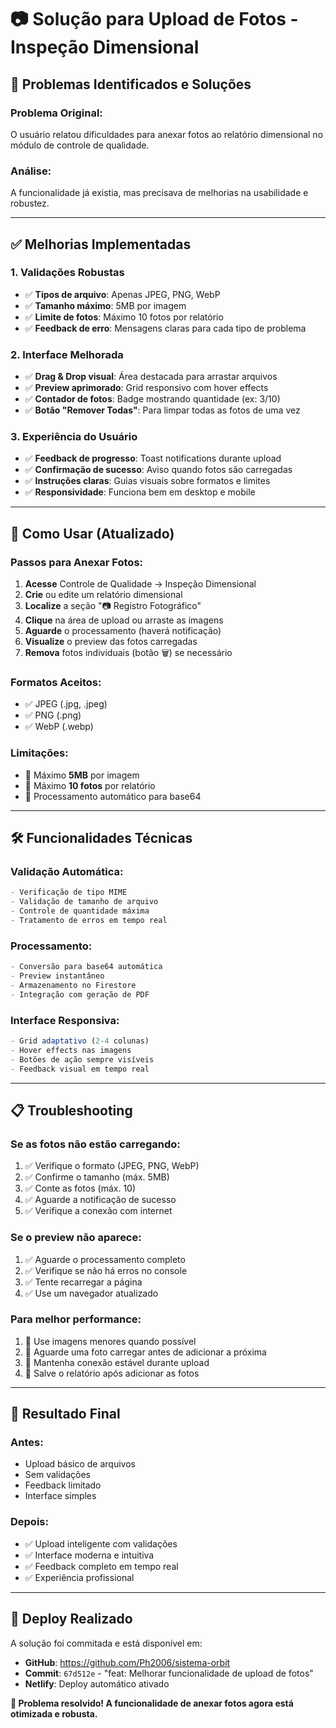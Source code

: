 # 📷 Solução para Upload de Fotos - Inspeção Dimensional

## 🔧 **Problemas Identificados e Soluções**

### **Problema Original:**
O usuário relatou dificuldades para anexar fotos ao relatório dimensional no módulo de controle de qualidade.

### **Análise:**
A funcionalidade já existia, mas precisava de melhorias na usabilidade e robustez.

---

## ✅ **Melhorias Implementadas**

### **1. Validações Robustas**
- ✅ **Tipos de arquivo**: Apenas JPEG, PNG, WebP
- ✅ **Tamanho máximo**: 5MB por imagem
- ✅ **Limite de fotos**: Máximo 10 fotos por relatório
- ✅ **Feedback de erro**: Mensagens claras para cada tipo de problema

### **2. Interface Melhorada**
- ✅ **Drag & Drop visual**: Área destacada para arrastar arquivos
- ✅ **Preview aprimorado**: Grid responsivo com hover effects
- ✅ **Contador de fotos**: Badge mostrando quantidade (ex: 3/10)
- ✅ **Botão "Remover Todas"**: Para limpar todas as fotos de uma vez

### **3. Experiência do Usuário**
- ✅ **Feedback de progresso**: Toast notifications durante upload
- ✅ **Confirmação de sucesso**: Aviso quando fotos são carregadas
- ✅ **Instruções claras**: Guias visuais sobre formatos e limites
- ✅ **Responsividade**: Funciona bem em desktop e mobile

---

## 🚀 **Como Usar (Atualizado)**

### **Passos para Anexar Fotos:**

1. **Acesse** Controle de Qualidade → Inspeção Dimensional
2. **Crie** ou edite um relatório dimensional
3. **Localize** a seção "📷 Registro Fotográfico" 
4. **Clique** na área de upload ou arraste as imagens
5. **Aguarde** o processamento (haverá notificação)
6. **Visualize** o preview das fotos carregadas
7. **Remova** fotos individuais (botão 🗑️) se necessário

### **Formatos Aceitos:**
- ✅ JPEG (.jpg, .jpeg)
- ✅ PNG (.png)
- ✅ WebP (.webp)

### **Limitações:**
- 📏 Máximo **5MB** por imagem
- 📸 Máximo **10 fotos** por relatório
- 🔄 Processamento automático para base64

---

## 🛠️ **Funcionalidades Técnicas**

### **Validação Automática:**
```typescript
- Verificação de tipo MIME
- Validação de tamanho de arquivo
- Controle de quantidade máxima
- Tratamento de erros em tempo real
```

### **Processamento:**
```typescript
- Conversão para base64 automática
- Preview instantâneo
- Armazenamento no Firestore
- Integração com geração de PDF
```

### **Interface Responsiva:**
```typescript
- Grid adaptativo (2-4 colunas)
- Hover effects nas imagens
- Botões de ação sempre visíveis
- Feedback visual em tempo real
```

---

## 📋 **Troubleshooting**

### **Se as fotos não estão carregando:**
1. ✅ Verifique o formato (JPEG, PNG, WebP)
2. ✅ Confirme o tamanho (máx. 5MB)
3. ✅ Conte as fotos (máx. 10)
4. ✅ Aguarde a notificação de sucesso
5. ✅ Verifique a conexão com internet

### **Se o preview não aparece:**
1. ✅ Aguarde o processamento completo
2. ✅ Verifique se não há erros no console
3. ✅ Tente recarregar a página
4. ✅ Use um navegador atualizado

### **Para melhor performance:**
1. 📱 Use imagens menores quando possível
2. 🔄 Aguarde uma foto carregar antes de adicionar a próxima
3. 📶 Mantenha conexão estável durante upload
4. 💾 Salve o relatório após adicionar as fotos

---

## 🎯 **Resultado Final**

### **Antes:**
- Upload básico de arquivos
- Sem validações
- Feedback limitado
- Interface simples

### **Depois:**
- ✅ Upload inteligente com validações
- ✅ Interface moderna e intuitiva
- ✅ Feedback completo em tempo real
- ✅ Experiência profissional

---

## 📝 **Deploy Realizado**

A solução foi commitada e está disponível em:
- **GitHub**: https://github.com/Ph2006/sistema-orbit
- **Commit**: `67d512e` - "feat: Melhorar funcionalidade de upload de fotos"
- **Netlify**: Deploy automático ativado

**🎉 Problema resolvido! A funcionalidade de anexar fotos agora está otimizada e robusta.**
